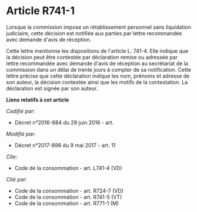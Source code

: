 # Article R741-1

Lorsque la commission impose un rétablissement personnel sans liquidation judiciaire, cette décision est notifiée aux parties
par lettre recommandée avec demande d'avis de réception. 

Cette lettre mentionne les dispositions de l'article L. 741-4. Elle indique que la décision peut être contestée par
déclaration remise ou adressée par lettre recommandée avec demande d'avis de réception au secrétariat de la commission dans
un délai de trente jours à compter de sa notification. Cette lettre précise que cette déclaration indique les nom, prénoms et
adresse de son auteur, la décision contestée ainsi que les motifs de la contestation. La déclaration est signée par son
auteur.

**Liens relatifs à cet article**

_Codifié par_:

  - Décret n°2016-884 du 29 juin 2016 - art.

_Modifié par_:

  - Décret n°2017-896 du 9 mai 2017 - art. 11

_Cite_:

  - Code de la consommation - art. L741-4 (VD)

_Cité par_:

  - Code de la consommation - art. R724-7 (VD)
  - Code de la consommation - art. R741-5 (VT)
  - Code de la consommation - art. R771-1 (M)
